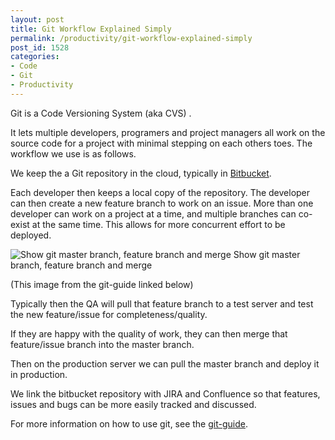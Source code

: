 ```yaml
---
layout: post
title: Git Workflow Explained Simply
permalink: /productivity/git-workflow-explained-simply
post_id: 1528
categories:
- Code
- Git
- Productivity
---
```


Git is a Code Versioning System (aka CVS) .

It lets multiple developers, programers and project managers all work on the source code for a project with minimal stepping on each others toes. The workflow we use is as follows.<!--more-->

We keep the a Git repository in the cloud, typically in [Bitbucket](https://bitbucket.org).

Each developer then keeps a local copy of the repository. The developer can then create a new feature branch to work on an issue. More than one developer can work on a project at a time, and multiple branches can co-exist at the same time. This allows for more concurrent effort to be deployed.

![Show git master branch, feature branch and merge](https://ben.hamilton.id.au/cms/wp-content/uploads/2017/02/git-branches-1.png) Show git master branch, feature branch and merge

(This image from the git-guide linked below)

Typically then the QA will pull that feature branch to a test server and test the new feature/issue for completeness/quality.

If they are happy with the quality of work, they can then merge that feature/issue branch into the master branch.

Then on the production server we can pull the master branch and deploy it in production.

We link the bitbucket repository with JIRA and Confluence so that features, issues and bugs can be more easily tracked and discussed.

For more information on how to use git, see the [git-guide](http://rogerdudler.github.io/git-guide/).
